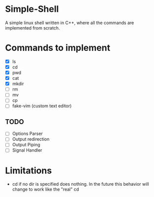 # Simple-Shell
A simple linux shell written in C++, where all the commands are implemented from scratch.  

# Commands to implement
- [x] ls
- [x] cd
- [x] pwd
- [x] cat
- [x] mkdir
- [ ] rm
- [ ] mv
- [ ] cp
- [ ] fake-vim (custom text editor)

## TODO

- [ ] Options Parser
- [ ] Output redirection 
- [ ] Output Piping
- [ ] Signal Handler

# Limitations

- cd if no dir is specified does nothing. In the future this behavior will change to work like the "real" cd
